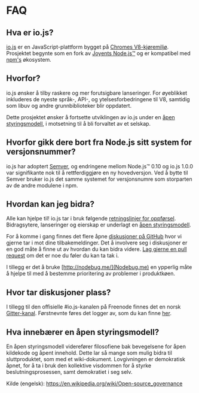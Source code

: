 # FAQ

<a id="hva-er-iojs"></a>

## Hva er io.js?

[io.js](https://iojs.org/) er en JavaScript-plattform bygget på [Chromes
V8-kjøremiljø](http://code.google.com/p/v8/). Prosjektet begynte som en fork av
[Joyents Node.js™](https://nodejs.org/) og er kompatibel med
[npm's](https://www.npmjs.com/) økosystem.

## Hvorfor?

io.js ønsker å tilby raskere og mer forutsigbare lanseringer. For øyeblikket
inkluderes de nyeste språk-, API-, og ytelsesforbedringene til V8, samtidig som
libuv og andre grunnbiblioteker blir oppdatert.

Dette prosjektet ønsker å fortsette utviklingen av io.js under en [åpen
styringsmodell](https://github.com/nodejs/io.js/blob/master/GOVERNANCE.md#readme),
i motsetning til å bli forvaltet av et selskap.

<a id="versjonering"></a>

## Hvorfor gikk dere bort fra Node.js sitt system for versjonsnummer?

io.js har adoptert [Semver](http://semver.org/), og endringene mellom Node.js™
0.10 og io.js 1.0.0 var signifikante nok til å rettferdiggjøre en ny
hovedversjon. Ved å bytte til Semver bruker io.js det samme systemet for 
versjonsnumre som storparten av de andre modulene i npm.

<a id="hvordan-kan-jeg-bidra"></a>

## Hvordan kan jeg bidra?

Alle kan hjelpe til! io.js tar i bruk følgende [retningslinjer for
oppførsel](https://github.com/nodejs/io.js/blob/master/CONTRIBUTING.md#code-of-conduct).
Bidragsytere, lanseringer og eierskap er underlagt en [åpen
styringsmodell](https://github.com/nodejs/io.js/blob/master/GOVERNANCE.md#readme).

For å komme i gang finnes det flere åpne [diskusjoner på
GitHub](https://github.com/nodejs/io.js/issues) hvor vi gjerne tar i mot dine
tilbakemeldinger. Det å involvere seg i diskusjoner er en god måte å finne ut
av hvordan du kan bidra videre. [Lag gjerne en pull
request](https://github.com/nodejs/io.js/blob/master/CONTRIBUTING.md#code-contributions)
om det er noe du føler du kan ta tak i.

I tillegg er det å bruke [http://nodebug.me/](Nodebug.me) en ypperlig måte å
hjelpe til med å bestemme prioritering av problemer i produktkøen.

<a id="hvor-tar-diskusjoner-plass"></a>

## Hvor tar diskusjoner plass?

I tillegg til den offisielle #io.js-kanalen på Freenode finnes det en norsk
[Gitter-kanal](https://gitter.im/iojs/iojs-no). Førstnevnte føres det logger av,
som du kan finne [her](http://logs.libuv.org/io.js/latest).

<a id="hva-er-en-aapen-styringsmodell"></a>

## Hva innebærer en åpen styringsmodell?

En åpen styringsmodell viderefører filosofiene bak bevegelsene for åpen
kildekode og åpent innehold. Dette lar så mange som mulig bidra til
sluttproduktet, som med et wiki-dokument. Lovgivningen er demokratisk åpnet, for
å ta i bruk den kollektive visdommen for å styrke beslutningsprosessen, samt
demokratiet i seg selv.

Kilde (engelsk): https://en.wikipedia.org/wiki/Open-source_governance

